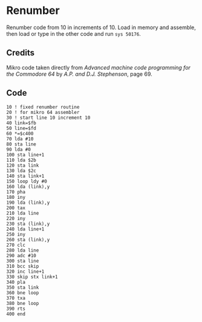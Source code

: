# Renumber

Renumber code from 10 in increments of 10. Load in memory and assemble, then load or type in the other code and run `sys 50176`.


## Credits

Mikro code taken directly from *Advanced machine code programming for the Commodore 64* by *A.P. and D.J. Stephenson*, page 69.


## Code

    10 ! fixed renumber routine
    20 ! for mikro 64 assembler
    30 ! start line 10 increment 10
    40 link=$fb
    50 line=$fd
    60 *=$c400
    70 lda #10
    80 sta line
    90 lda #0
    100 sta line+1
    110 lda $2b
    120 sta link
    130 lda $2c
    140 sta link+1
    150 loop ldy #0
    160 lda (link),y
    170 pha
    180 iny
    190 lda (link),y
    200 tax
    210 lda line
    220 iny
    230 sta (link),y
    240 lda line+1
    250 iny
    260 sta (link),y
    270 clc
    280 lda line
    290 adc #10
    300 sta line
    310 bcc skip
    320 inc line+1
    330 skip stx link+1
    340 pla
    350 sta link
    360 bne loop
    370 txa
    380 bne loop
    390 rts
    400 end
